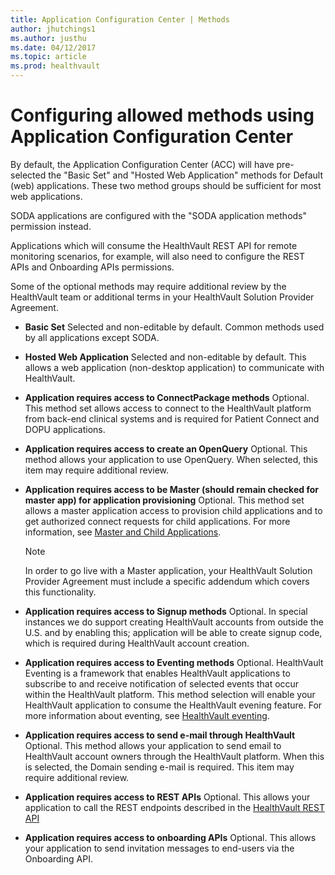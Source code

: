 ```yaml
---
title: Application Configuration Center | Methods
author: jhutchings1
ms.author: justhu
ms.date: 04/12/2017
ms.topic: article
ms.prod: healthvault
---
```


# Configuring allowed methods using Application Configuration Center

By default, the Application Configuration Center (ACC) will have pre-selected the "Basic Set" and "Hosted Web Application" methods for Default (web) applications. These two method groups should be sufficient for most web applications. 

SODA applications are configured with the "SODA application methods" permission instead. 

Applications which will consume the HealthVault REST API for remote monitoring scenarios, for example, will also need to configure the REST APIs and Onboarding APIs permissions. 

Some of the optional methods may require additional review by the HealthVault team or additional terms in your HealthVault Solution Provider Agreement.

* **Basic Set** Selected and non-editable by default. Common methods used by all applications except SODA.
* **Hosted Web Application** Selected and non-editable by default. This allows a web application (non-desktop application) to communicate with HealthVault.
* **Application requires access to ConnectPackage methods** Optional. This method set allows access to connect to the HealthVault platform from back-end clinical systems and is required for Patient Connect and DOPU applications.
* **Application requires access to create an OpenQuery** Optional. This method allows your application to use OpenQuery. When selected, this item may require additional review.
* **Application requires access to be Master (should remain checked for master app) for application provisioning** Optional. This method set allows a master application access to provision child applications and to get authorized connect requests for child applications. For more information, see <span>[Master and Child Applications](/healthvault/concepts/advanced/master-and-child-applications).

  > [!NOTE]
  > In order to go live with a Master application, your HealthVault Solution Provider Agreement must include a specific addendum which covers this functionality.

* **Application requires access to Signup methods** Optional. In special instances we do support creating HealthVault accounts from outside the U.S. and by enabling this; application will be able to create signup code, which is required during HealthVault account creation.
* **Application requires access to Eventing methods** Optional. HealthVault Eventing is a framework that enables HealthVault applications to subscribe to and receive notification of selected events that occur within the HealthVault platform. This method selection will enable your HealthVault application to consume the HealthVault evening feature. For more information about eventing, see [HealthVault eventing](/healthvault/concepts/xml-api/healthvault-eventing).

* **Application requires access to send e-mail through HealthVault** Optional. This method allows your application to send email to HealthVault account owners through the HealthVault platform. When this is selected, the Domain sending e-mail is required. This item may require additional review.
* **Application requires access to REST APIs** Optional. This allows your application to call the REST endpoints described in the [HealthVault REST API](/healthvault/apis/v1.0-preview)

* **Application requires access to onboarding APIs** Optional. This allows your application to send invitation messages to end-users via the Onboarding API.